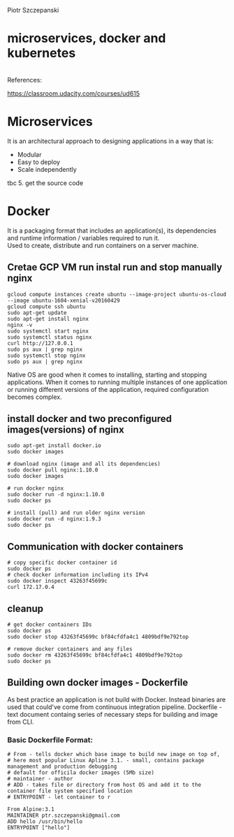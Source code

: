 Piotr Szczepanski

# microservices, docker and kubernetes
<br>
References:

https://classroom.udacity.com/courses/ud615

# Microservices


It is an architectural approach to designing applications in a way that is:
- Modular
- Easy to deploy
- Scale independently

tbc 5. get the source code 


# Docker
It is a packaging format that includes an application(s), its dependencies and runtime information / variables required to run it.  
Used to create, distribute and run containers on a server machine. 

## Cretae GCP VM run instal run and stop manually nginx

```shell
gcloud compute instances create ubuntu --image-project ubuntu-os-cloud --image ubuntu-1604-xenial-v20160429
gcloud compute ssh ubuntu
sudo apt-get update
sudo apt-get install nginx
nginx -v
sudo systemctl start nginx
sudo systemctl status nginx
curl http://127.0.0.1 
sudo ps aux | grep nginx
sudo systemctl stop nginx
sudo ps aux | grep nginx
```
Native OS are good when it comes to installing, starting and stopping applications. 
When it comes to running multiple instances of one application or running different versions of the application, required configuration becomes complex.  

## install docker and two preconfigured images(versions) of nginx 
```shell 
sudo apt-get install docker.io 
sudo docker images

# download nginx (image and all its dependencies)
sudo docker pull nginx:1.10.0
sudo docker images

# run docker nginx
sudo docker run -d nginx:1.10.0
sudo docker ps

# install (pull) and run older nginx version
sudo docker run -d nginx:1.9.3
sudo docker ps
```

## Communication with docker containers
```shell
# copy specific docker container id
sudo docker ps
# check docker information including its IPv4
sudo docker inspect 43263f45699c
curl 172.17.0.4
```
## cleanup 
```shell
# get docker containers IDs
sudo docker ps
sudo docker stop 43263f45699c bf84cfdfa4c1 4809bdf9e792top 

# remove docker containers and any files
sudo docker rm 43263f45699c bf84cfdfa4c1 4809bdf9e792top
sudo docker ps
```

## Building own docker images - Dockerfile
As best practice an application is not build with Docker. 
Instead binaries are used that could've come from continuous integration pipeline. 
Dockerfile - text document containg series of necessary steps for building and image from CLI.

### Basic Dockerfile Format:
```shell
# From - tells docker which base image to build new image on top of, 
# here most popular Linux Apline 3.1. - small, contains package management and production debugging 
# default for officila docker images (5Mb size)
# maintainer - author 
# ADD - takes file or directory from host OS and add it to the container file system specified location
# ENTRYPOINT - let container to r

From Alpine:3.1
MAINTAINER ptr.szczepanski@gmail.com
ADD hello /usr/bin/hello
ENTRYPOINT ["hello"]
```

